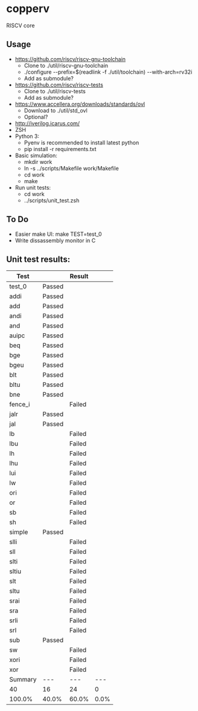 # copperv
RISCV core

## Usage
- https://github.com/riscv/riscv-gnu-toolchain
  - Clone to ./util/riscv-gnu-toolchain
  - ./configure --prefix=$(readlink -f ./util/toolchain) --with-arch=rv32i
  - Add as submodule?
- https://github.com/riscv/riscv-tests
  - Clone to ./util/riscv-tests
  - Add as submodule?
- https://www.accellera.org/downloads/standards/ovl
  - Download to ./util/std_ovl
  - Optional?
- http://iverilog.icarus.com/
- ZSH
- Python 3:
  - Pyenv is recommended to install latest python
  - pip install -r requirements.txt
- Basic simulation:
  - mkdir work
  - ln -s ../scripts/Makefile work/Makefile
  - cd work
  - make
- Run unit tests:
  - cd work
  - ../scripts/unit_test.zsh

## To Do
- Easier make UI: make TEST=test_0
- Write dissassembly monitor in C

## Unit test results:

| Test    |        | Result   |      |
|---------|--------|----------|------|
| test_0  | Passed |          |      |
| addi    | Passed |          |      |
| add     | Passed |          |      |
| andi    | Passed |          |      |
| and     | Passed |          |      |
| auipc   | Passed |          |      |
| beq     | Passed |          |      |
| bge     | Passed |          |      |
| bgeu    | Passed |          |      |
| blt     | Passed |          |      |
| bltu    | Passed |          |      |
| bne     | Passed |          |      |
| fence_i |        | Failed   |      |
| jalr    | Passed |          |      |
| jal     | Passed |          |      |
| lb      |        | Failed   |      |
| lbu     |        | Failed   |      |
| lh      |        | Failed   |      |
| lhu     |        | Failed   |      |
| lui     |        | Failed   |      |
| lw      |        | Failed   |      |
| ori     |        | Failed   |      |
| or      |        | Failed   |      |
| sb      |        | Failed   |      |
| sh      |        | Failed   |      |
| simple  | Passed |          |      |
| slli    |        | Failed   |      |
| sll     |        | Failed   |      |
| slti    |        | Failed   |      |
| sltiu   |        | Failed   |      |
| slt     |        | Failed   |      |
| sltu    |        | Failed   |      |
| srai    |        | Failed   |      |
| sra     |        | Failed   |      |
| srli    |        | Failed   |      |
| srl     |        | Failed   |      |
| sub     | Passed |          |      |
| sw      |        | Failed   |      |
| xori    |        | Failed   |      |
| xor     |        | Failed   |      |
| Summary | ---    | ---      | ---  |
| 40      | 16     | 24       | 0    |
| 100.0%  | 40.0%  | 60.0%    | 0.0% |

